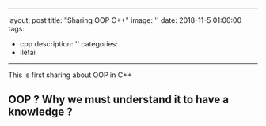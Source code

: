  

---
layout: post
title: "Sharing OOP C++"
image: ''
date: 2018-11-5 01:00:00
tags:
- cpp
description: ''
categories:
- iletai 
---

<p> This is first sharing about OOP in C++</p>

## OOP ? Why we must understand it to have a knowledge ?
